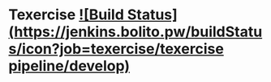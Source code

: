 # Texercise [![Build Status](https://jenkins.bolito.pw/buildStatus/icon?job=texercise/texercise pipeline/develop)](https://jenkins.bolito.pw/job/texercise/job/texercise%20pipeline/job/develop/)
